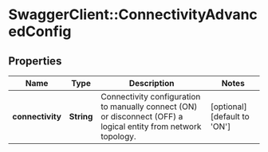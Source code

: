 # SwaggerClient::ConnectivityAdvancedConfig

## Properties
Name | Type | Description | Notes
------------ | ------------- | ------------- | -------------
**connectivity** | **String** | Connectivity configuration to manually connect (ON) or disconnect (OFF) a logical entity from network topology.  | [optional] [default to &#39;ON&#39;]


